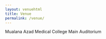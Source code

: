 ```yaml
---
layout: venuehtml
title: Venue
permalink: /venue/
---
```

Mualana Azad Medical College Main Auditorium
